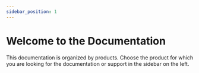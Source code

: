 ```yaml
---
sidebar_position: 1
---
```


# Welcome to the Documentation

This documentation is organized by products.
Choose the product for which you are looking for the documentation or support in the sidebar on the left.